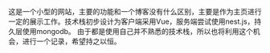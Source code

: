 

这是一个小型的网站，主要的功能和一个博客没有什么区别，主要是作为主页进行一定的展示工作。技术栈初步设计为客户端采用Vue，服务端尝试使用nest.js，持久层使用mongodb。
由于都是使用自己并不熟悉的技术栈，所以也将利用这个机会，进行一个记录，希望持之以恒。

